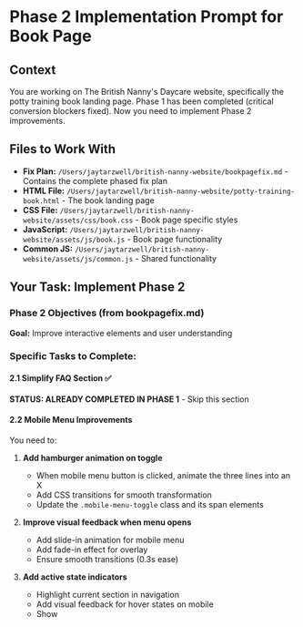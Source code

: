 # Phase 2 Implementation Prompt for Book Page

## Context
You are working on The British Nanny's Daycare website, specifically the potty training book landing page. Phase 1 has been completed (critical conversion blockers fixed). Now you need to implement Phase 2 improvements.

## Files to Work With
- **Fix Plan:** `/Users/jaytarzwell/british-nanny-website/bookpagefix.md` - Contains the complete phased fix plan
- **HTML File:** `/Users/jaytarzwell/british-nanny-website/potty-training-book.html` - The book landing page
- **CSS File:** `/Users/jaytarzwell/british-nanny-website/assets/css/book.css` - Book page specific styles
- **JavaScript:** `/Users/jaytarzwell/british-nanny-website/assets/js/book.js` - Book page functionality
- **Common JS:** `/Users/jaytarzwell/british-nanny-website/assets/js/common.js` - Shared functionality

## Your Task: Implement Phase 2

### Phase 2 Objectives (from bookpagefix.md)
**Goal:** Improve interactive elements and user understanding

### Specific Tasks to Complete:

#### 2.1 Simplify FAQ Section ✅ 
**STATUS: ALREADY COMPLETED IN PHASE 1** - Skip this section

#### 2.2 Mobile Menu Improvements
You need to:
1. **Add hamburger animation on toggle**
   - When mobile menu button is clicked, animate the three lines into an X
   - Add CSS transitions for smooth transformation
   - Update the `.mobile-menu-toggle` class and its span elements

2. **Improve visual feedback when menu opens**
   - Add slide-in animation for mobile menu
   - Add fade-in effect for overlay
   - Ensure smooth transitions (0.3s ease)

3. **Add active state indicators**
   - Highlight current section in navigation
   - Add visual feedback for hover states on mobile
   - Show